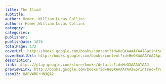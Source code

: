```yaml
---
title: The Iliad
subtitle: 
author: Homer, William Lucas Collins
authors: Homer,William Lucas Collins
category: 
categories: 
publisher: 
publishDate: 1876
totalPage: 172
coverUrl: http://books.google.com/books/content?id=HeQXAAAAYAAJ&printsec=frontcover&img=1&zoom=1&edge=curl&source=gbs_api
coverSmallUrl: http://books.google.com/books/content?id=HeQXAAAAYAAJ&printsec=frontcover&img=1&zoom=5&edge=curl&source=gbs_api
description: 
link: https://play.google.com/store/books/details?id=HeQXAAAAYAAJ
previewLink: http://books.google.com/books?id=HeQXAAAAYAAJ&printsec=frontcover&dq=Illiad&hl=&as_pt=BOOKS&cd=1&source=gbs_api
isbn13: HARVARD:HN3QA2
---
```

